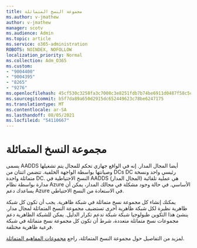 ```yaml
---
title: مجموعة النسخ المتماثلة
ms.author: v-jmathew
author: v-jmathew
manager: scotv
ms.audience: Admin
ms.topic: article
ms.service: o365-administration
ROBOTS: NOINDEX, NOFOLLOW
localization_priority: Normal
ms.collection: Adm_O365
ms.custom:
- "9004400"
- "9004395"
- "8265"
- "9276"
ms.openlocfilehash: 45cf530c3258fa3c7008c3e8251fdb7b74be6911d0487f58c5ce2530e25ca282
ms.sourcegitcommit: b5f7da89a650d2915dc652449623c78be6247175
ms.translationtype: MT
ms.contentlocale: ar-SA
ms.lasthandoff: 08/05/2021
ms.locfileid: "54110667"
---
```

# <a name="replica-set"></a>مجموعة النسخ المتماثلة

يسمى AADDS أيضا المجال المدار. إنه في الواقع جهازي تحكم للمجال يتم تشغيلها وصيانتها بواسطة الواجهة الخلفية. تتضمن اثنتان من DCs DC رئيسي واحد ونسخة متماثلة واحدة DC. النسخ الاحتياطية في AADDS (المجال المدار) هي عملية تلقائية مدارة بواسطة نظام Azure الأساسي. في حالة وجود مشكلة في مجالك المدار، يمكن أن يساعدك دعم Azure في الاستعادة من النسخ الاحتياطي.

يمكنك إنشاء كل مجموعة نسخ متماثلة في شبكة ظاهرية. يجب أن تكون كل شبكة ظاهرية نظيرة لكل شبكة ظاهرية أخرى تستضيف مجموعة النسخ المتماثلة لمجال مدار. ينشئ هذا التكوين طبولوجيا شبكة شبكة تدعم تكرار الدليل. يمكن للشبكة الظاهرية دعم مجموعات نسخ متماثلة متعددة، شرط أن تكون كل مجموعة نسخ متماثلة في شبكة فرعية ظاهرية مختلفة.

لمزيد من التفاصيل حول مجموعة النسخ المتماثلة، راجع [مجموعات المفاهيم المتماثلة](https://docs.microsoft.com/azure/active-directory-domain-services/concepts-replica-sets).
